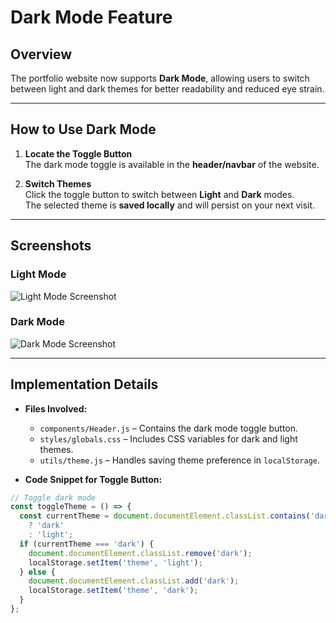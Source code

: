 # Dark Mode Feature

## Overview

The portfolio website now supports **Dark Mode**, allowing users to switch between light and dark themes for better readability and reduced eye strain.

---

## How to Use Dark Mode

1. **Locate the Toggle Button**  
   The dark mode toggle is available in the **header/navbar** of the website.

2. **Switch Themes**  
   Click the toggle button to switch between **Light** and **Dark** modes.  
   The selected theme is **saved locally** and will persist on your next visit.

---

## Screenshots

### Light Mode

![Light Mode Screenshot](path/to/lightmode.png)

### Dark Mode

![Dark Mode Screenshot](path/to/darkmode.png)

---

## Implementation Details

- **Files Involved:**

  - `components/Header.js` – Contains the dark mode toggle button.
  - `styles/globals.css` – Includes CSS variables for dark and light themes.
  - `utils/theme.js` – Handles saving theme preference in `localStorage`.

- **Code Snippet for Toggle Button:**

```javascript
// Toggle dark mode
const toggleTheme = () => {
  const currentTheme = document.documentElement.classList.contains('dark')
    ? 'dark'
    : 'light';
  if (currentTheme === 'dark') {
    document.documentElement.classList.remove('dark');
    localStorage.setItem('theme', 'light');
  } else {
    document.documentElement.classList.add('dark');
    localStorage.setItem('theme', 'dark');
  }
};
```
